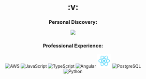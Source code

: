 <div align="center">
<h1>:v:</h1>
<h3>Personal Discovery:</h3>
<img src="https://github-readme-stats.vercel.app/api/top-langs/?username=hulchenko&hide=css,scss,less,html&layout=compact&&theme=tokyonight" />
<h3>Professional Experience:</h3>
<p align="center">
    <img alt="AWS" width="42px" src="https://cdn.icon-icons.com/icons2/2407/PNG/512/aws_icon_146237.png">
    <img alt="JavaScript" width="43px" src="https://cdn.iconscout.com/icon/free/png-512/javascript-2752148-2284965.png">
    <img alt="TypeScript" width="43px" src="https://upload.wikimedia.org/wikipedia/commons/4/4c/Typescript_logo_2020.svg">
    <img alt="Angular" width="50px" src="https://angular.io/assets/images/logos/angular/angular.svg">
    <img alt="React" width="46px" src="https://raw.githubusercontent.com/github/explore/80688e429a7d4ef2fca1e82350fe8e3517d3494d/topics/react/react.png">
    <img alt="PostgreSQL" width="40px" src="https://upload.wikimedia.org/wikipedia/commons/2/29/Postgresql_elephant.svg">
    <img alt="Python" width="40px" src="https://upload.wikimedia.org/wikipedia/commons/1/1f/Python_logo_01.svg">
</p>
</div>
